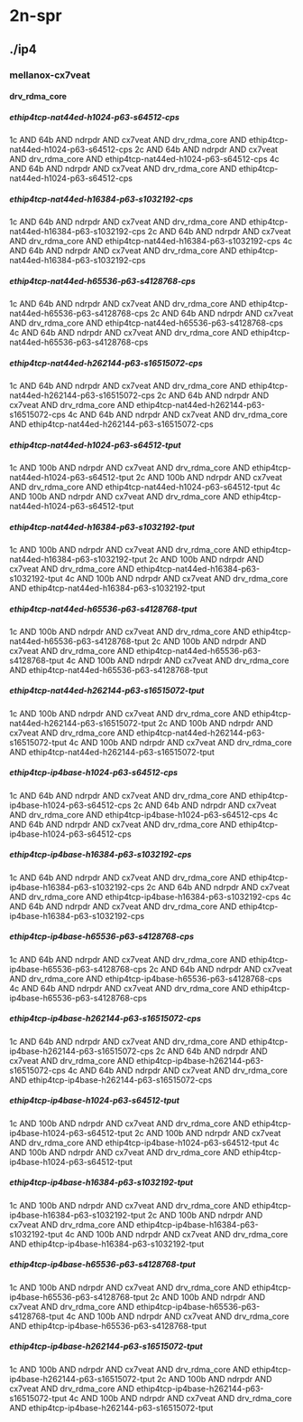 # 2n-spr
## ./ip4
### mellanox-cx7veat
#### drv_rdma_core
##### ethip4tcp-nat44ed-h1024-p63-s64512-cps
1c AND 64b AND ndrpdr AND cx7veat AND drv_rdma_core AND ethip4tcp-nat44ed-h1024-p63-s64512-cps
2c AND 64b AND ndrpdr AND cx7veat AND drv_rdma_core AND ethip4tcp-nat44ed-h1024-p63-s64512-cps
4c AND 64b AND ndrpdr AND cx7veat AND drv_rdma_core AND ethip4tcp-nat44ed-h1024-p63-s64512-cps
##### ethip4tcp-nat44ed-h16384-p63-s1032192-cps
1c AND 64b AND ndrpdr AND cx7veat AND drv_rdma_core AND ethip4tcp-nat44ed-h16384-p63-s1032192-cps
2c AND 64b AND ndrpdr AND cx7veat AND drv_rdma_core AND ethip4tcp-nat44ed-h16384-p63-s1032192-cps
4c AND 64b AND ndrpdr AND cx7veat AND drv_rdma_core AND ethip4tcp-nat44ed-h16384-p63-s1032192-cps
##### ethip4tcp-nat44ed-h65536-p63-s4128768-cps
1c AND 64b AND ndrpdr AND cx7veat AND drv_rdma_core AND ethip4tcp-nat44ed-h65536-p63-s4128768-cps
2c AND 64b AND ndrpdr AND cx7veat AND drv_rdma_core AND ethip4tcp-nat44ed-h65536-p63-s4128768-cps
4c AND 64b AND ndrpdr AND cx7veat AND drv_rdma_core AND ethip4tcp-nat44ed-h65536-p63-s4128768-cps
##### ethip4tcp-nat44ed-h262144-p63-s16515072-cps
1c AND 64b AND ndrpdr AND cx7veat AND drv_rdma_core AND ethip4tcp-nat44ed-h262144-p63-s16515072-cps
2c AND 64b AND ndrpdr AND cx7veat AND drv_rdma_core AND ethip4tcp-nat44ed-h262144-p63-s16515072-cps
4c AND 64b AND ndrpdr AND cx7veat AND drv_rdma_core AND ethip4tcp-nat44ed-h262144-p63-s16515072-cps
##### ethip4tcp-nat44ed-h1024-p63-s64512-tput
1c AND 100b AND ndrpdr AND cx7veat AND drv_rdma_core AND ethip4tcp-nat44ed-h1024-p63-s64512-tput
2c AND 100b AND ndrpdr AND cx7veat AND drv_rdma_core AND ethip4tcp-nat44ed-h1024-p63-s64512-tput
4c AND 100b AND ndrpdr AND cx7veat AND drv_rdma_core AND ethip4tcp-nat44ed-h1024-p63-s64512-tput
##### ethip4tcp-nat44ed-h16384-p63-s1032192-tput
1c AND 100b AND ndrpdr AND cx7veat AND drv_rdma_core AND ethip4tcp-nat44ed-h16384-p63-s1032192-tput
2c AND 100b AND ndrpdr AND cx7veat AND drv_rdma_core AND ethip4tcp-nat44ed-h16384-p63-s1032192-tput
4c AND 100b AND ndrpdr AND cx7veat AND drv_rdma_core AND ethip4tcp-nat44ed-h16384-p63-s1032192-tput
##### ethip4tcp-nat44ed-h65536-p63-s4128768-tput
1c AND 100b AND ndrpdr AND cx7veat AND drv_rdma_core AND ethip4tcp-nat44ed-h65536-p63-s4128768-tput
2c AND 100b AND ndrpdr AND cx7veat AND drv_rdma_core AND ethip4tcp-nat44ed-h65536-p63-s4128768-tput
4c AND 100b AND ndrpdr AND cx7veat AND drv_rdma_core AND ethip4tcp-nat44ed-h65536-p63-s4128768-tput
##### ethip4tcp-nat44ed-h262144-p63-s16515072-tput
1c AND 100b AND ndrpdr AND cx7veat AND drv_rdma_core AND ethip4tcp-nat44ed-h262144-p63-s16515072-tput
2c AND 100b AND ndrpdr AND cx7veat AND drv_rdma_core AND ethip4tcp-nat44ed-h262144-p63-s16515072-tput
4c AND 100b AND ndrpdr AND cx7veat AND drv_rdma_core AND ethip4tcp-nat44ed-h262144-p63-s16515072-tput
##### ethip4tcp-ip4base-h1024-p63-s64512-cps
1c AND 64b AND ndrpdr AND cx7veat AND drv_rdma_core AND ethip4tcp-ip4base-h1024-p63-s64512-cps
2c AND 64b AND ndrpdr AND cx7veat AND drv_rdma_core AND ethip4tcp-ip4base-h1024-p63-s64512-cps
4c AND 64b AND ndrpdr AND cx7veat AND drv_rdma_core AND ethip4tcp-ip4base-h1024-p63-s64512-cps
##### ethip4tcp-ip4base-h16384-p63-s1032192-cps
1c AND 64b AND ndrpdr AND cx7veat AND drv_rdma_core AND ethip4tcp-ip4base-h16384-p63-s1032192-cps
2c AND 64b AND ndrpdr AND cx7veat AND drv_rdma_core AND ethip4tcp-ip4base-h16384-p63-s1032192-cps
4c AND 64b AND ndrpdr AND cx7veat AND drv_rdma_core AND ethip4tcp-ip4base-h16384-p63-s1032192-cps
##### ethip4tcp-ip4base-h65536-p63-s4128768-cps
1c AND 64b AND ndrpdr AND cx7veat AND drv_rdma_core AND ethip4tcp-ip4base-h65536-p63-s4128768-cps
2c AND 64b AND ndrpdr AND cx7veat AND drv_rdma_core AND ethip4tcp-ip4base-h65536-p63-s4128768-cps
4c AND 64b AND ndrpdr AND cx7veat AND drv_rdma_core AND ethip4tcp-ip4base-h65536-p63-s4128768-cps
##### ethip4tcp-ip4base-h262144-p63-s16515072-cps
1c AND 64b AND ndrpdr AND cx7veat AND drv_rdma_core AND ethip4tcp-ip4base-h262144-p63-s16515072-cps
2c AND 64b AND ndrpdr AND cx7veat AND drv_rdma_core AND ethip4tcp-ip4base-h262144-p63-s16515072-cps
4c AND 64b AND ndrpdr AND cx7veat AND drv_rdma_core AND ethip4tcp-ip4base-h262144-p63-s16515072-cps
##### ethip4tcp-ip4base-h1024-p63-s64512-tput
1c AND 100b AND ndrpdr AND cx7veat AND drv_rdma_core AND ethip4tcp-ip4base-h1024-p63-s64512-tput
2c AND 100b AND ndrpdr AND cx7veat AND drv_rdma_core AND ethip4tcp-ip4base-h1024-p63-s64512-tput
4c AND 100b AND ndrpdr AND cx7veat AND drv_rdma_core AND ethip4tcp-ip4base-h1024-p63-s64512-tput
##### ethip4tcp-ip4base-h16384-p63-s1032192-tput
1c AND 100b AND ndrpdr AND cx7veat AND drv_rdma_core AND ethip4tcp-ip4base-h16384-p63-s1032192-tput
2c AND 100b AND ndrpdr AND cx7veat AND drv_rdma_core AND ethip4tcp-ip4base-h16384-p63-s1032192-tput
4c AND 100b AND ndrpdr AND cx7veat AND drv_rdma_core AND ethip4tcp-ip4base-h16384-p63-s1032192-tput
##### ethip4tcp-ip4base-h65536-p63-s4128768-tput
1c AND 100b AND ndrpdr AND cx7veat AND drv_rdma_core AND ethip4tcp-ip4base-h65536-p63-s4128768-tput
2c AND 100b AND ndrpdr AND cx7veat AND drv_rdma_core AND ethip4tcp-ip4base-h65536-p63-s4128768-tput
4c AND 100b AND ndrpdr AND cx7veat AND drv_rdma_core AND ethip4tcp-ip4base-h65536-p63-s4128768-tput
##### ethip4tcp-ip4base-h262144-p63-s16515072-tput
1c AND 100b AND ndrpdr AND cx7veat AND drv_rdma_core AND ethip4tcp-ip4base-h262144-p63-s16515072-tput
2c AND 100b AND ndrpdr AND cx7veat AND drv_rdma_core AND ethip4tcp-ip4base-h262144-p63-s16515072-tput
4c AND 100b AND ndrpdr AND cx7veat AND drv_rdma_core AND ethip4tcp-ip4base-h262144-p63-s16515072-tput
